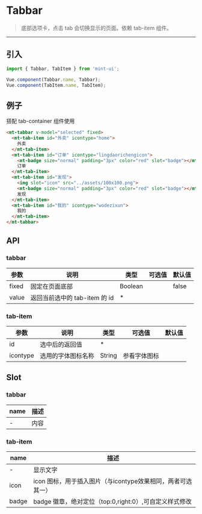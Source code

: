 # Tabbar

> 底部选项卡，点击 tab 会切换显示的页面。依赖 tab-item 组件。

-------------

## 引入

```javascript
import { Tabbar, TabItem } from 'mint-ui';

Vue.component(Tabbar.name, Tabbar);
Vue.component(TabItem.name, TabItem);
```

## 例子

搭配 <router-link :to="{ path:'/' + $route.meta.language + '/tab-container' }">tab-container</router-link> 组件使用

```html
<mt-tabbar v-model="selected" fixed>
  <mt-tab-item id="外卖" icontype="home">
    外卖
  </mt-tab-item>
  <mt-tab-item id="订单" icontype="lingdaorichengicon">
    <mt-badge size="normal" padding="3px" color="red" slot="badge"></mt-badge>
    订单
  </mt-tab-item>
  <mt-tab-item id="发现">
    <img slot="icon" src="../assets/100x100.png">
    <mt-badge size="normal" padding="3px" color="red" slot="badge"></mt-badge>
    发现
  </mt-tab-item>
  <mt-tab-item id="我的" icontype="wodezixun">
    我的
  </mt-tab-item>
</mt-tabbar>
```

## API

### tabbar
| 参数 | 说明 | 类型 | 可选值 | 默认值 |
|------|-------|---------|-------|--------|
| fixed | 固定在页面底部 | Boolean | | false |
| value | 返回当前选中的 tab-item 的 id | * | |  |


### tab-item
| 参数 | 说明 | 类型 | 可选值 | 默认值 |
|------|-------|---------|-------|--------|
| id | 选中后的返回值 | * | |  |
| icontype | 选用的字体图标名称 | String | 参看字体图标 |  |

## Slot

### tabbar
| name | 描述 |
|------|--------|
| - | 内容 |

### tab-item
| name | 描述 |
|------|--------|
| - | 显示文字|
|icon | icon 图标，用于插入图片（与icontype效果相同，两者可选其一）|
|badge | badge 徽章，绝对定位（top:0,right:0）,可自定义样式修改 |



<script>
  export default {
    data: function(){
      return {
        selected:"外卖"
      }
    },
    methods:{
    }
  };
</script>
